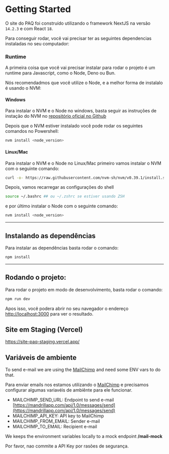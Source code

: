 # Getting Started

O site do PAQ foi construído utilizando o framework NextJS na versão `14.2.3` e com React `18`.

Para conseguir rodar, você vai precisar ter as seguintes dependencias instaladas no seu computador:

### Runtime

A primeira coisa que você vai precisar instalar para rodar o projeto é um runtime para Javascript, como o Node, Deno ou Bun.

Nós recomendadmos que você utilize o Node, e a melhor forma de instalalo é usando o NVM:

#### Windows

Para instalar o NVM e o Node no windows, basta seguir as instruções de instação do NVM no [repositório oficial no Github](https://github.com/coreybutler/nvm-windows#installation--upgrades)

Depois que o NVM estiver instalado você pode rodar os seguintes comandos no Powershell:

```powershell
nvm install <node_version>
```

#### Linux/Mac

Para instalar o NVM e o Node no Linux/Mac primeiro vamos instalar o NVM com o seguinte comando:

```bash
curl -o- https://raw.githubusercontent.com/nvm-sh/nvm/v0.39.1/install.sh | bash
```

Depois, vamos recarregar as configurações do shell

```bash
source ~/.bashrc ## ou ~/.zshrc se estiver usando ZSH
```

e por último instalar o Node com o seguinte comando:

```bash
nvm install <node_version>
```

---

## Instalando as dependências

Para instalar as dependências basta rodar o comando:

```bash
npm install
```

---

## Rodando o projeto:

Para rodar o projeto em modo de desenvolvimento, basta rodar o comando:

```bash
npm run dev
```

Apos isso, você podera abrir no seu navegador o endereço [http://localhost:3000](http://localhost:3000) para ver o resultado.


## Site em Staging (Vercel)

https://site-paq-staging.vercel.app/

## Variáveis de ambiente

To send e-mail we are using the [MailChimp](https://mailchimp.com/developer/transactional/guides/send-first-email/) and need some ENV vars to do that.

Para enviar emails nos estamos utilizando o [MailChimp](https://mailchimp.com/developer/transactional/guides/send-first-email/) e precisamos configurar algumas variavéis de ambiênte para ele funcionar.

- MAILCHIMP_SEND_URL: Endpoint to send e-mail [https://mandrillapp.com/api/1.0/messages/send](https://mandrillapp.com/api/1.0/messages/send)
- MAILCHIMP_API_KEY: API key to MailChimp
- MAILCHIMP_FROM_EMAIL: Sender e-mail
- MAILCHIMP_TO_EMAIL: Recipient e-mail

We keeps the environment variables locally to a mock endpoint **/mail-mock**

Por favor, nao commite a API Key por rasões de segurança.

